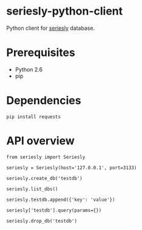 seriesly-python-client
======================

Python client for [seriesly](https://github.com/dustin/seriesly) database.


Prerequisites
=============

* Python 2.6
* pip

Dependencies
============

    pip install requests

API overview
============

    from seriesly import Seriesly

    seriesly = Seriesly(host='127.0.0.1', port=3133)

    seriesly.create_db('testdb')

    seriesly.list_dbs()

    seriesly.testdb.append({'key': 'value'})

    seriesly['testdb'].query(params={})

    seriesly.drop_db('testdb')
